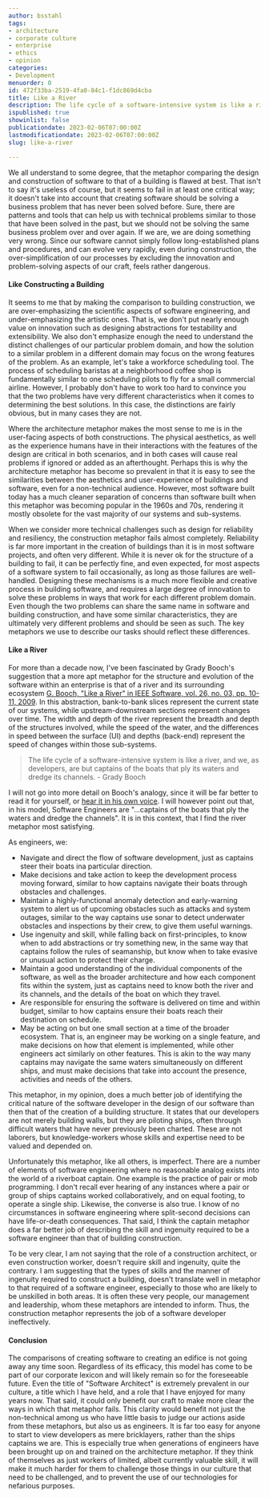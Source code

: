 ```yaml
---
author: bsstahl
tags:
- architecture
- corporate culture
- enterprise
- ethics
- opinion
categories:
- Development
menuorder: 0
id: 472f33ba-2519-4fa0-84c1-f1dc869d4cba
title: Like a River
description: The life cycle of a software-intensive system is like a river, and we, as developers, are but captains of the boats that ply its waters and dredge its channels. - Grady Booch
ispublished: true
showinlist: false
publicationdate: 2023-02-06T07:00:00Z
lastmodificationdate: 2023-02-06T07:00:00Z
slug: like-a-river

---
```

We all understand to some degree, that the metaphor comparing the design and construction of software to that of a building is flawed at best. That isn't to say it's useless of course, but it seems to fail in at least one critical way; it doesn't take into account that creating software should be solving a business problem that has never been solved before. Sure, there are patterns and tools that can help us with technical problems similar to those that have been solved in the past, but we should not be solving the same business problem over and over again. If we are, we are doing something very wrong. Since our software cannot simply follow long-established plans and procedures, and can evolve very rapidly, even during construction, the over-simplification of our processes by excluding the innovation and problem-solving aspects of our craft, feels rather dangerous.

#### Like Constructing a Building

It seems to me that by making the comparison to building construction, we are over-emphasizing the scientific aspects of software engineering, and under-emphasizing the artistic ones. That is, we don't put nearly enough value on innovation such as designing abstractions for testability and extensibility. We also don't emphasize enough the need to understand the distinct challenges of our particular problem domain, and how the solution to a similar problem in a different domain may focus on the wrong features of the problem. As an example, let's take a workforce scheduling tool. The process of scheduling baristas at a neighborhood coffee shop is fundamentally similar to one scheduling pilots to fly for a small commercial airline. However, I probably don't have to work too hard to convince you that the two problems have very different characteristics when it comes to determining the best solutions. In this case, the distinctions are fairly obvious, but in many cases they are not.

Where the architecture metaphor makes the most sense to me is in the user-facing aspects of both constructions. The physical aesthetics, as well as the experience humans have in their interactions with the features of the design are critical in both scenarios, and in both cases will cause real problems if ignored or added as an afterthought. Perhaps this is why the architecture metaphor has become so prevalent in that it is easy to see the similarities between the aesthetics and user-experience of buildings and software, even for a non-technical audience. However, most software built today has a much cleaner separation of concerns than software built when this metaphor was becoming popular in the 1960s and 70s, rendering it mostly obsolete for the vast majority of our systems and sub-systems.

When we consider more technical challenges such as design for reliability and resiliency, the construction metaphor fails almost completely. Reliability is far more important in the creation of buildings than it is in most software projects, and often very different. While it is never ok for the structure of a building to fail, it can be perfectly fine, and even expected, for most aspects of a software system to fail occasionally, as long as those failures are well-handled. Designing these mechanisms is a much more flexible and creative process in building software, and requires a large degree of innovation to solve these problems in ways that work for each different problem domain. Even though the two problems can share the same name in software and building construction, and have some similar characteristics, they are ultimately very different problems and should be seen as such. The key metaphors we use to describe our tasks should reflect these differences.

#### Like a River

For more than a decade now, I've been fascinated by Grady Booch's suggestion that a more apt metaphor for the structure and evolution of the software within an enterprise is that of a river and its surrounding ecosystem [G. Booch, "Like a River" in IEEE Software, vol. 26, no. 03, pp. 10-11, 2009](https://www.computer.org/csdl/magazine/so/2009/03). In this abstraction, bank-to-bank slices represent the current state of our systems, while upstream-downstream sections represent changes over time. The width and depth of the river represent the breadth and depth of the structures involved, while the speed of the water, and the differences in speed between the surface (UI) and depths (back-end) represent the speed of changes within those sub-systems.

> The life cycle of a software-intensive system is like a river, and we, as developers, are but captains of the boats that ply its waters and dredge its channels. - Grady Booch

I will not go into more detail on Booch's analogy, since it will be far better to read it for yourself, or [hear it in his own voice](https://www.computer.org/publications/tech-news/on-architecture/like-a-river). I will however point out that, in his model, Software Engineers are "…captains of the boats that ply the waters and dredge the channels". It is in this context, that I find the river metaphor most satisfying.

As engineers, we:

* Navigate and direct the flow of software development, just as captains steer their boats ina particular direction.
* Make decisions and take action to keep the development process moving forward, similar to how captains navigate their boats through obstacles and challenges.
* Maintain a highly-functional anomaly detection and early-warning system to alert us of upcoming obstacles such as attacks and system outages, similar to the way captains use sonar to detect underwater obstacles and inspections by their crew, to give them useful warnings.
* Use ingenuity and skill, while falling back on first-principles, to know when to add abstractions or try something new, in the same way that captains follow the rules of seamanship, but know when to take evasive or unusual action to protect their charge.
* Maintain a good understanding of the individual components of the software, as well as the broader architecture and how each component fits within the system, just as captains need to know both the river and its channels, and the details of the boat on which they travel.
* Are responsible for ensuring the software is delivered on time and within budget, similar to how captains ensure their boats reach their destination on schedule.
* May be acting on but one small section at a time of the broader ecosystem. That is, an engineer may be working on a single feature, and make decisions on how that element is implemented, while other engineers act similarly on other features. This is akin to the way many captains may navigate the same waters simultaneously on different ships, and must make decisions that take into account the presence, activities and needs of the others.

This metaphor, in my opinion, does a much better job of identifying the critical nature of the software developer in the design of our software than then that of the creation of a building structure. It states that our developers are not merely building walls, but they are piloting ships, often through difficult waters that have never previously been charted. These are not laborers, but knowledge-workers whose skills and expertise need to be valued and depended on.

Unfortunately this metaphor, like all others, is imperfect. There are a number of elements of software engineering where no reasonable analog exists into the world of a riverboat captain. One example is the practice of pair or mob programming. I don't recall ever hearing of any instances where a pair or group of ships captains worked collaboratively, and on equal footing, to operate a single ship. Likewise, the converse is also true. I know of no circumstances in software engineering where split-second decisions can have life-or-death consequences. That said, I think the captain metaphor does a far better job of describing the skill and ingenuity required to be a software engineer than that of building construction.

To be very clear, I am not saying that the role of a construction architect, or even construction worker, doesn't require skill and ingenuity, quite the contrary. I am suggesting that the types of skills and the manner of ingenuity required to construct a building, doesn't translate well in metaphor to that required of a software engineer, especially to those who are likely to be unskilled in both areas. It is often these very people, our management and leadership, whom these metaphors are intended to inform. Thus, the construction metaphor represents the job of a software developer ineffectively.

#### Conclusion

The comparisons of creating software to creating an edifice is not going away any time soon. Regardless of its efficacy, this model has come to be part of our corporate lexicon and will likely remain so for the foreseeable future. Even the title of "Software Architect" is extremely prevalent in our culture, a title which I have held, and a role that I have enjoyed for many years now. That said, it could only benefit our craft to make more clear the ways in which that metaphor fails. This clarity would benefit not just the non-technical among us who have little basis to judge our actions aside from these metaphors, but also us as engineers. It is far too easy for anyone to start to view developers as mere bricklayers, rather than the ships captains we are. This is especially true when generations of engineers have been brought up on and trained on the architecture metaphor. If they think of themselves as just workers of limited, albeit currently valuable skill, it will make it much harder for them to challenge those things in our culture that need to be challenged, and to prevent the use of our technologies for nefarious purposes.
